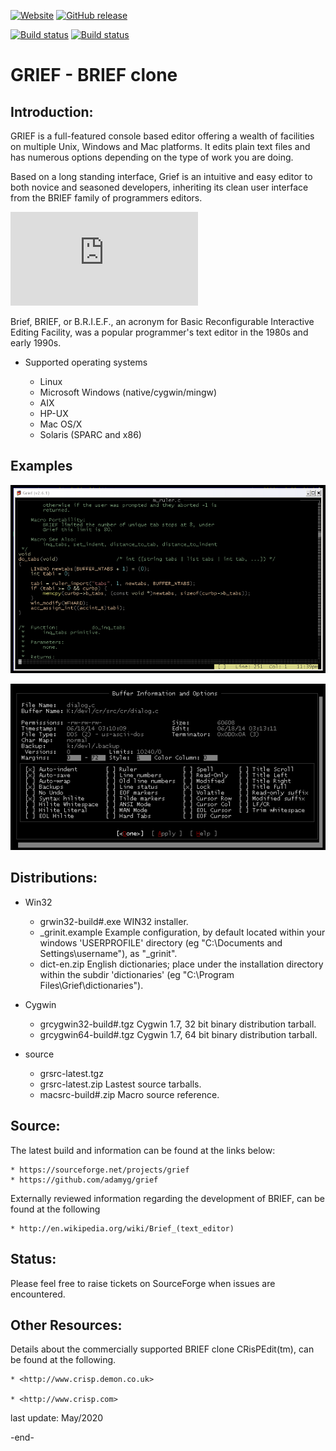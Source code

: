 [![Website](https://img.shields.io/badge/View-Website-blue)](https://sourceforge.net/projects/grief/) [![GitHub release](https://img.shields.io/github/release/Naereen/StrapDown.js.svg)](https://GitHub.com/adamyg/grief/releases/)

[![Build status](https://ci.appveyor.com/api/projects/status/3tx1vwwclydfp1t6?svg=true&passingText=Ubuntu%20Passing&failingText=Ubuntu%20Failing&pendingText=Ubuntu%20Pending)](https://ci.appveyor.com/project/adamyg/grief-ubuntu) [![Build status](https://ci.appveyor.com/api/projects/status/3tx1vwwclydfp1t6?svg=true&passingText=Win32%20Passing&failingText=Win32%20Failing&pendingText=Win32%20Pending)](https://ci.appveyor.com/project/adamyg/grief-win32)

GRIEF - BRIEF clone
=======================================================

Introduction:
--------------------

GRIEF is a full-featured console based editor offering a wealth of facilities on
multiple Unix, Windows and Mac platforms. It edits plain text files and has numerous
options depending on the type of work you are doing.

Based on a long standing interface, Grief is an intuitive and easy editor to both
novice and seasoned developers, inheriting its clean user interface from the BRIEF
family of programmers editors.

![GRIEF Quick Start and Programmers Guide](https://github.com/adamyg/grief/blob/master/griefprogguide.pdf)

Brief, BRIEF, or B.R.I.E.F., an acronym for Basic Reconfigurable Interactive Editing
Facility, was a popular programmer's text editor in the 1980s and early 1990s.

   * Supported operating systems

        * Linux
        * Microsoft Windows (native/cygwin/mingw)
        * AIX
        * HP-UX
        * Mac OS/X
        * Solaris (SPARC and x86)

Examples
--------------------

![Example1](https://github.com/adamyg/grief/blob/master/hlpdoc/examples/Example1.png?raw=true)

![Example2](https://github.com/adamyg/grief/blob/master/hlpdoc/examples/Example2.png?raw=true)
    
       
Distributions:
--------------------

   * Win32

        * grwin32-build#.exe
                WIN32 installer.
        * _grinit.example
                Example configuration, by default located within your windows
                'USERPROFILE' directory (eg "C:\Documents and Settings\username"),
                as "_grinit".
        * dict-en.zip
                English dictionaries; place under the installation directory within
                the subdir 'dictionaries' (eg "C:\Program Files\Grief\dictionaries").

   * Cygwin

        * grcygwin32-build#.tgz
                Cygwin 1.7, 32 bit binary distribution tarball.
        * grcygwin64-build#.tgz
                Cygwin 1.7, 64 bit binary distribution tarball.

   * source

        * grsrc-latest.tgz
        * grsrc-latest.zip
                Lastest source tarballs.
        * macsrc-build#.zip
                Macro source reference.

Source:
--------------------

The latest build and information can be found at the links below:

    * https://sourceforge.net/projects/grief
    * https://github.com/adamyg/grief
    
Externally reviewed information regarding the development of BRIEF,
can be found at the following

    * http://en.wikipedia.org/wiki/Brief_(text_editor)

Status:
--------------------

Please feel free to raise tickets on SourceForge when issues are encountered.

Other Resources:
--------------------------------

Details about the commercially supported BRIEF clone CRisPEdit(tm),
can be found at the following.

    * <http://www.crisp.demon.co.uk>

    * <http://www.crisp.com>

last update: May/2020

-end-
